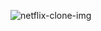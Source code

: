 ![netflix-clone-img](https://github.com/HubJakeSnow/netflix-clone/assets/128399661/77940c59-4fcd-44c7-b694-fde9b92705c9)

